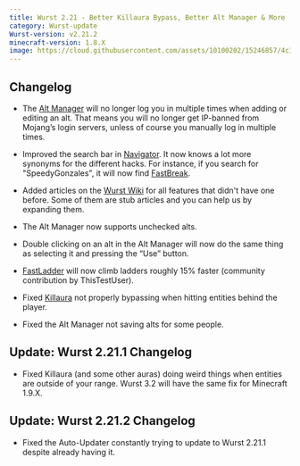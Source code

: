 ```yaml
---
title: Wurst 2.21 - Better Killaura Bypass, Better Alt Manager & More
category: Wurst-update
Wurst-version: v2.21.2
minecraft-version: 1.8.X
image: https://cloud.githubusercontent.com/assets/10100202/15246857/4c17fcfc-1910-11e6-8403-2df0ab55cb35.jpg
---
```

## Changelog

- The [Alt Manager](/wiki/Special_Features/Alt_Manager/) will no longer log you in multiple times when adding or editing an alt. That means you will no longer get IP-banned from Mojang’s login servers, unless of course you manually log in multiple times.

- Improved the search bar in [Navigator](/wiki/Mods/Navigator/). It now knows a lot more synonyms for the different hacks. For instance, if you search for "SpeedyGonzales", it will now find [FastBreak](/wiki/Mods/FastBreak).

- Added articles on the [Wurst Wiki](/wiki/Main_Page/) for all features that didn't have one before. Some of them are stub articles and you can help us by expanding them.

- The Alt Manager now supports unchecked alts.

<!--read more-->

- Double clicking on an alt in the Alt Manager will now do the same thing as selecting it and pressing the “Use” button.

- [FastLadder](/wiki/Mods/FastLadder/) will now climb ladders roughly 15% faster (community contribution by ThisTestUser).

- Fixed [Killaura](/wiki/Mods/Killaura/) not properly bypassing when hitting entities behind the player.

- Fixed the Alt Manager not saving alts for some people.

## Update: Wurst 2.21.1 Changelog

- Fixed Killaura (and some other auras) doing weird things when entities are outside of your range. Wurst 3.2 will have the same fix for Minecraft 1.9.X.

## Update: Wurst 2.21.2 Changelog

- Fixed the Auto-Updater constantly trying to update to Wurst 2.21.1 despite already having it.
